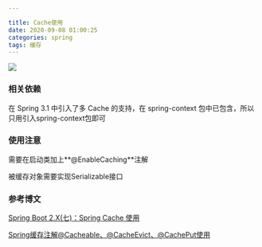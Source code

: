 ```yaml
---

title: Cache使用
date: 2020-09-08 01:00:25
categories: spring
tags: 缓存
---
```


![](https://oss.forestyoung.top/huangpu-river-5501210_1920.jpg)

<!--more-->

### 相关依赖

在 Spring 3.1 中引入了多 Cache 的支持，在 spring-context 包中已包含，所以只用引入spring-context包即可

### 使用注意

需要在启动类加上**@EnableCaching**注解

被缓存对象需要实现Serializable接口

### 参考博文

[Spring Boot 2.X(七)：Spring Cache 使用](https://juejin.im/post/6844903966615011335)

[Spring缓存注解@Cacheable、@CacheEvict、@CachePut使用](https://www.cnblogs.com/fashflying/p/6908028.html)

